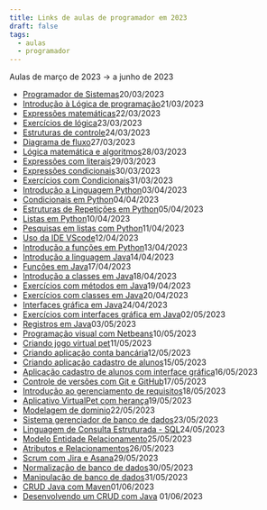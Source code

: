 ```yaml
---
title: Links de aulas de programador em 2023
draft: false
tags:
  - aulas
  - programador
---
```

Aulas de março de 2023 → a junho de 2023

- [Programador de Sistemas](https://jocile.com/aulas/posts/programador-de-sistemas/)20/03/2023
- [Introdução à Lógica de programação](https://jocile.com/aulas/posts/introducao-a-logica/)21/03/2023
- [Expressões matemáticas](https://jocile.com/aulas/posts/expressoes-matematicas/)22/03/2023
- [Exercícios de lógica](https://jocile.com/aulas/posts/exercicios-de-logica/)23/03/2023
- [Estruturas de controle](https://jocile.com/aulas/posts/estruturas-de-controle/)24/03/2023
- [Diagrama de fluxo](https://jocile.com/aulas/posts/fluxogramas/)27/03/2023
- [Lógica matemática e algoritmos](https://jocile.com/aulas/posts/logica-matematica/)28/03/2023
- [Expressões com literais](https://jocile.com/aulas/posts/expressoes-com-literais/)29/03/2023
- [Expressões condicionais](https://jocile.com/aulas/posts/expressoes-condicionais/)30/03/2023
- [Exercícios com Condicionais](https://jocile.com/aulas/posts/exercicios-com-condicionais/)31/03/2023
- [Introdução a Linguagem Python](https://jocile.com/aulas/posts/introducao-ao-python/)03/04/2023
- [Condicionais em Python](https://jocile.com/aulas/posts/condicionais-em-python/)04/04/2023
- [Estruturas de Repetições em Python](https://jocile.com/aulas/posts/repeticioes-em-python/)05/04/2023
- [Listas em Python](https://jocile.com/aulas/posts/listas-em-python/)10/04/2023
- [Pesquisas em listas com Python](https://jocile.com/aulas/posts/pesquisas-em-listas/)11/04/2023
- [Uso da IDE VScode](https://jocile.com/aulas/posts/uso-da-ide-vscode/)12/04/2023
- [Introdução a funções em Python](https://jocile.com/aulas/posts/intoducao-a-funcoes/)13/04/2023
- [Introdução a linguagem Java](https://jocile.com/aulas/posts/introducao-a-linguagem-java/)14/04/2023
- [Funções em Java](https://jocile.com/aulas/posts/funcoes-em-java/)17/04/2023
- [Introdução a classes em Java](https://jocile.com/aulas/posts/introducao-classes-em-java/)18/04/2023
- [Exercícios com métodos em Java](https://jocile.com/aulas/posts/exercicios-com-metodos-em-java/)19/04/2023
- [Exercícios com classes em Java](https://jocile.com/aulas/posts/exercicios-com-classes-em-java/)20/04/2023
- [Interfaces gráfica em Java](https://jocile.com/aulas/posts/interface-grafica-em-java/)24/04/2023
- [Exercícios com interfaces gráfica em Java](https://jocile.com/aulas/posts/exercicios-com-interface-grafica-em-java/)02/05/2023
- [Registros em Java](https://jocile.com/aulas/posts/registros-em-java/)03/05/2023
- [Programação visual com Netbeans](https://jocile.com/aulas/posts/programacao-visual-com-netbeans/)10/05/2023
- [Criando jogo virtual pet](https://jocile.com/aulas/posts/criando-jogo-virtual-pet/)11/05/2023
- [Criando aplicação conta bancária](https://jocile.com/aulas/posts/criando-aplicacao-conta-bancaria/)12/05/2023
- [Criando aplicação cadastro de alunos](https://jocile.com/aulas/posts/criando-aplicacao-cadastro-de-alunos/)15/05/2023
- [Aplicação cadastro de alunos com interface gráfica](https://jocile.com/aulas/posts/aplicacao-cadastro-de-alunos-com-interface-grafica/)16/05/2023
- [Controle de versões com Git e GitHub](https://jocile.com/aulas/posts/controle-de-versoes-com-git-e-github/)17/05/2023
- [Introdução ao gerenciamento de requisitos](https://jocile.com/aulas/posts/introducao-ao-gerenciamento-de-requisitos/)18/05/2023
- [Aplicativo VirtualPet com herança](https://jocile.com/aulas/posts/aplicativo-virtualpet-com-heranca/)19/05/2023
- [Modelagem de dominio](https://jocile.com/aulas/posts/modelagem-de-dominio/)22/05/2023
- [Sistema gerenciador de banco de dados](https://jocile.com/aulas/posts/sgbd/)23/05/2023
- [Linguagem de Consulta Estruturada - SQL](https://jocile.com/aulas/posts/sql/)24/05/2023
- [Modelo Entidade Relacionamento](https://jocile.com/aulas/posts/mer/)25/05/2023
- [Atributos e Relacionamentos](https://jocile.com/aulas/posts/atributos-e-relacionamentos/)26/05/2023
- [Scrum com Jira e Asana](https://jocile.com/aulas/posts/scrum-com-jira-e-asana/)29/05/2023
- [Normalização de banco de dados](https://jocile.com/aulas/posts/normalizacao-de-banco-de-dados/)30/05/2023
- [Manipulação de banco de dados](https://jocile.com/aulas/posts/manipulacao-de-banco-de-dados/)31/05/2023
- [CRUD Java com Maven](https://jocile.com/aulas/posts/crud-com-java-com-maven/)01/06/2023
- [Desenvolvendo um CRUD com Java](https://jocile.com/aulas/posts/crud-com-java/) 01/06/2023
